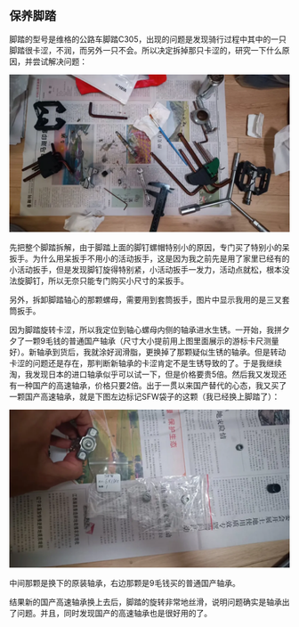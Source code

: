 ## 保养脚踏
脚踏的型号是维格的公路车脚踏C305，出现的问题是发现骑行过程中其中的一只脚踏很卡涩，不润，而另外一只不会。所以决定拆掉那只卡涩的，研究一下什么原因，并尝试解决问题：

![拆解](../images/0-维修自行车/04-保养脚踏/拆解.webp)

先把整个脚踏拆解，由于脚踏上面的脚钉螺帽特别小的原因，专门买了特别小的呆扳手。为什么用呆扳手不用小的活动扳手，这是因为我之前先是用了家里已经有的小活动扳手，但是发现脚钉旋得特别紧，小活动扳手一发力，活动点就松，根本没法旋脚钉，所以无奈只能专门购买小尺寸的呆扳手。

另外，拆卸脚踏轴心的那颗螺母，需要用到套筒扳手，图片中显示我用的是三叉套筒扳手。

因为脚踏旋转卡涩，所以我定位到轴心螺母内侧的轴承进水生锈。一开始，我拼夕夕了一颗9毛钱的普通国产轴承（尺寸大小提前用上图里面展示的游标卡尺测量好）。新轴承到货后，我就涂好润滑脂，更换掉了那颗疑似生锈的轴承。但是转动卡涩的问题还是存在，那判断新轴承的卡涩肯定不是生锈导致的了。于是我继续淘，我发现日本的进口轴承似乎可以试一下，但是价格要贵5倍。然后我又发现还有一种国产的高速轴承，价格只要2倍。出于一贯以来国产替代的心态，我又买了一颗国产高速轴承，就是下图左边标记SFW袋子的这颗（我已经换上脚踏了）：

![轴承](../images/0-维修自行车/04-保养脚踏/轴承.webp)

中间那颗是换下的原装轴承，右边那颗是9毛钱买的普通国产轴承。

结果新的国产高速轴承换上去后，脚踏的旋转非常地丝滑，说明问题确实是轴承出了问题。并且，同时发现国产的高速轴承也是很好用的了。